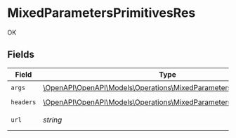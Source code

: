 # MixedParametersPrimitivesRes

OK


## Fields

| Field                                                                                                                              | Type                                                                                                                               | Required                                                                                                                           | Description                                                                                                                        | Example                                                                                                                            |
| ---------------------------------------------------------------------------------------------------------------------------------- | ---------------------------------------------------------------------------------------------------------------------------------- | ---------------------------------------------------------------------------------------------------------------------------------- | ---------------------------------------------------------------------------------------------------------------------------------- | ---------------------------------------------------------------------------------------------------------------------------------- |
| `args`                                                                                                                             | [\OpenAPI\OpenAPI\Models\Operations\MixedParametersPrimitivesArgs](../../models/operations/MixedParametersPrimitivesArgs.md)       | :heavy_check_mark:                                                                                                                 | N/A                                                                                                                                |                                                                                                                                    |
| `headers`                                                                                                                          | [\OpenAPI\OpenAPI\Models\Operations\MixedParametersPrimitivesHeaders](../../models/operations/MixedParametersPrimitivesHeaders.md) | :heavy_check_mark:                                                                                                                 | N/A                                                                                                                                |                                                                                                                                    |
| `url`                                                                                                                              | *string*                                                                                                                           | :heavy_check_mark:                                                                                                                 | N/A                                                                                                                                | http://localhost:35123/anything/mixedParams/path/pathValue?queryStringParam=queryValue                                             |